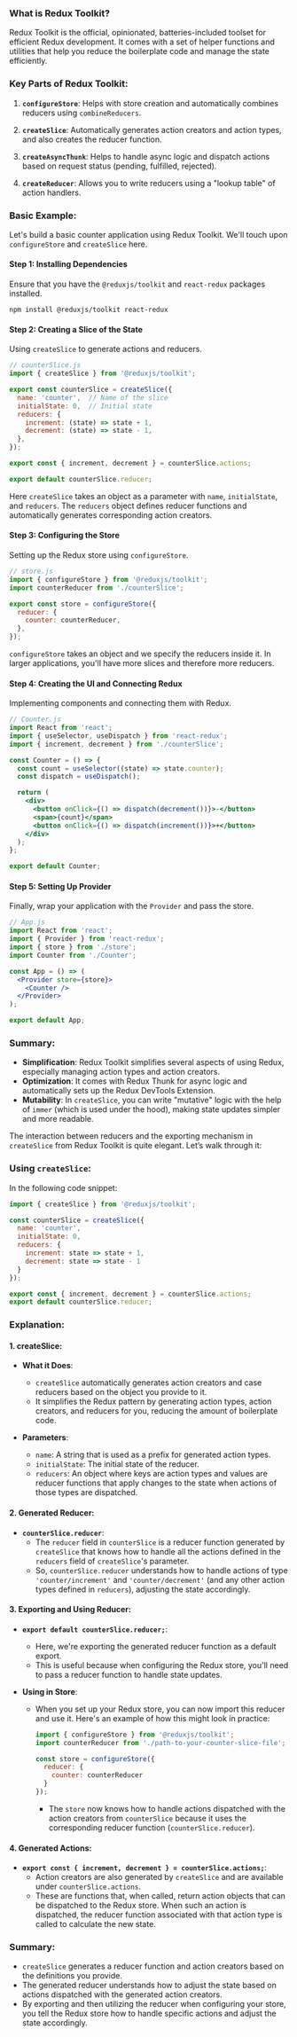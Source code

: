 ### What is Redux Toolkit?

Redux Toolkit is the official, opinionated, batteries-included toolset for efficient Redux development. It comes with a set of helper functions and utilities that help you reduce the boilerplate code and manage the state efficiently.

### Key Parts of Redux Toolkit:

1. **`configureStore`**: Helps with store creation and automatically combines reducers using `combineReducers`.
  
2. **`createSlice`**: Automatically generates action creators and action types, and also creates the reducer function.

3. **`createAsyncThunk`**: Helps to handle async logic and dispatch actions based on request status (pending, fulfilled, rejected).

4. **`createReducer`**: Allows you to write reducers using a "lookup table" of action handlers.

### Basic Example:

Let's build a basic counter application using Redux Toolkit. We'll touch upon `configureStore` and `createSlice` here.

#### Step 1: Installing Dependencies
Ensure that you have the `@reduxjs/toolkit` and `react-redux` packages installed.

```shell
npm install @reduxjs/toolkit react-redux
```

#### Step 2: Creating a Slice of the State
Using `createSlice` to generate actions and reducers.

```javascript
// counterSlice.js
import { createSlice } from '@reduxjs/toolkit';

export const counterSlice = createSlice({
  name: 'counter',  // Name of the slice
  initialState: 0,  // Initial state
  reducers: {
    increment: (state) => state + 1,
    decrement: (state) => state - 1,
  },
});

export const { increment, decrement } = counterSlice.actions;

export default counterSlice.reducer;
```

Here `createSlice` takes an object as a parameter with `name`, `initialState`, and `reducers`. The `reducers` object defines reducer functions and automatically generates corresponding action creators.

#### Step 3: Configuring the Store
Setting up the Redux store using `configureStore`.

```javascript
// store.js
import { configureStore } from '@reduxjs/toolkit';
import counterReducer from './counterSlice';

export const store = configureStore({
  reducer: {
    counter: counterReducer,
  },
});
```

`configureStore` takes an object and we specify the reducers inside it. In larger applications, you'll have more slices and therefore more reducers.

#### Step 4: Creating the UI and Connecting Redux
Implementing components and connecting them with Redux.

```jsx
// Counter.js
import React from 'react';
import { useSelector, useDispatch } from 'react-redux';
import { increment, decrement } from './counterSlice';

const Counter = () => {
  const count = useSelector((state) => state.counter);
  const dispatch = useDispatch();

  return (
    <div>
      <button onClick={() => dispatch(decrement())}>-</button>
      <span>{count}</span>
      <button onClick={() => dispatch(increment())}>+</button>
    </div>
  );
};

export default Counter;
```

#### Step 5: Setting Up Provider
Finally, wrap your application with the `Provider` and pass the store.

```jsx
// App.js
import React from 'react';
import { Provider } from 'react-redux';
import { store } from './store';
import Counter from './Counter';

const App = () => (
  <Provider store={store}>
    <Counter />
  </Provider>
);

export default App;
```

### Summary:
- **Simplification**: Redux Toolkit simplifies several aspects of using Redux, especially managing action types and action creators.
- **Optimization**: It comes with Redux Thunk for async logic and automatically sets up the Redux DevTools Extension.
- **Mutability**: In `createSlice`, you can write "mutative" logic with the help of `immer` (which is used under the hood), making state updates simpler and more readable.

The interaction between reducers and the exporting mechanism in `createSlice` from Redux Toolkit is quite elegant. Let’s walk through it:

### Using `createSlice`:

In the following code snippet:

```javascript
import { createSlice } from '@reduxjs/toolkit';

const counterSlice = createSlice({
  name: 'counter',
  initialState: 0,
  reducers: {
    increment: state => state + 1,
    decrement: state => state - 1
  }
});

export const { increment, decrement } = counterSlice.actions;
export default counterSlice.reducer;
```

### Explanation:

#### 1. **createSlice**:

- **What it Does**: 
  - `createSlice` automatically generates action creators and case reducers based on the object you provide to it.
  - It simplifies the Redux pattern by generating action types, action creators, and reducers for you, reducing the amount of boilerplate code.

- **Parameters**: 
  - `name`: A string that is used as a prefix for generated action types.
  - `initialState`: The initial state of the reducer.
  - `reducers`: An object where keys are action types and values are reducer functions that apply changes to the state when actions of those types are dispatched.

#### 2. **Generated Reducer**:

- **`counterSlice.reducer`**:
  - The `reducer` field in `counterSlice` is a reducer function generated by `createSlice` that knows how to handle all the actions defined in the `reducers` field of `createSlice`'s parameter.
  - So, `counterSlice.reducer` understands how to handle actions of type `'counter/increment'` and `'counter/decrement'` (and any other action types defined in `reducers`), adjusting the state accordingly.

#### 3. **Exporting and Using Reducer**:

- **`export default counterSlice.reducer;`**:
  - Here, we're exporting the generated reducer function as a default export. 
  - This is useful because when configuring the Redux store, you'll need to pass a reducer function to handle state updates.
  
- **Using in Store**:
  - When you set up your Redux store, you can now import this reducer and use it. Here's an example of how this might look in practice:
    ```javascript
    import { configureStore } from '@reduxjs/toolkit';
    import counterReducer from './path-to-your-counter-slice-file';

    const store = configureStore({
      reducer: {
        counter: counterReducer
      }
    });
    ```
    - The `store` now knows how to handle actions dispatched with the action creators from `counterSlice` because it uses the corresponding reducer function (`counterSlice.reducer`).
    
#### 4. **Generated Actions**:

- **`export const { increment, decrement } = counterSlice.actions;`**:
  - Action creators are also generated by `createSlice` and are available under `counterSlice.actions`.
  - These are functions that, when called, return action objects that can be dispatched to the Redux store. When such an action is dispatched, the reducer function associated with that action type is called to calculate the new state.

### Summary:
- `createSlice` generates a reducer function and action creators based on the definitions you provide.
- The generated reducer understands how to adjust the state based on actions dispatched with the generated action creators.
- By exporting and then utilizing the reducer when configuring your store, you tell the Redux store how to handle specific actions and adjust the state accordingly.